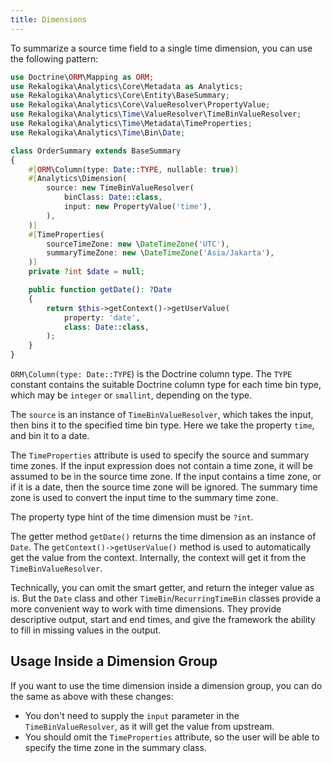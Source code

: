 ```yaml
---
title: Dimensions
---
```


To summarize a source time field to a single time dimension, you can use the
following pattern:

```php
use Doctrine\ORM\Mapping as ORM;
use Rekalogika\Analytics\Core\Metadata as Analytics;
use Rekalogika\Analytics\Core\Entity\BaseSummary;
use Rekalogika\Analytics\Core\ValueResolver\PropertyValue;
use Rekalogika\Analytics\Time\ValueResolver\TimeBinValueResolver;
use Rekalogika\Analytics\Time\Metadata\TimeProperties;
use Rekalogika\Analytics\Time\Bin\Date;

class OrderSummary extends BaseSummary
{
    #[ORM\Column(type: Date::TYPE, nullable: true)]
    #[Analytics\Dimension(
        source: new TimeBinValueResolver(
            binClass: Date::class,
            input: new PropertyValue('time'),
        ),
    )]
    #[TimeProperties(
        sourceTimeZone: new \DateTimeZone('UTC'),
        summaryTimeZone: new \DateTimeZone('Asia/Jakarta'),
    )]
    private ?int $date = null;

    public function getDate(): ?Date
    {
        return $this->getContext()->getUserValue(
            property: 'date',
            class: Date::class,
        );
    }
}
```

`ORM\Column(type: Date::TYPE`) is the Doctrine column type. The `TYPE` constant
contains the suitable Doctrine column type for each time bin type, which may be
`integer` or `smallint`, depending on the type.

The `source` is an instance of `TimeBinValueResolver`, which takes the input,
then bins it to the specified time bin type. Here we take the property `time`,
and bin it to a date.

The `TimeProperties` attribute is used to specify the source and summary time
zones. If the input expression does not contain a time zone, it will be assumed
to be in the source time zone. If the input contains a time zone, or if it is a
date, then the source time zone will be ignored. The summary time zone is used
to convert the input time to the summary time zone.

The property type hint of the time dimension must be `?int`.

The getter method `getDate()` returns the time dimension as an instance of
`Date`. The `getContext()->getUserValue()` method is used to automatically
get the value from the context. Internally, the context will get it from the
`TimeBinValueResolver`.

Technically, you can omit the smart getter, and return the integer value as is.
But the `Date` class and other `TimeBin`/`RecurringTimeBin` classes provide a
more convenient way to work with time dimensions. They provide descriptive
output, start and end times, and give the framework the ability to fill in
missing values in the output.

## Usage Inside a Dimension Group

If you want to use the time dimension inside a dimension group, you can do the
same as above with these changes:

* You don't need to supply the `input` parameter in the `TimeBinValueResolver`,
  as it will get the value from upstream.
* You should omit the `TimeProperties` attribute, so the user will be able to
  specify the time zone in the summary class.
